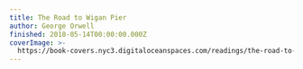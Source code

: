 ```yaml
---
title: The Road to Wigan Pier
author: George Orwell
finished: 2018-05-14T00:00:00.000Z
coverImage: >-
  https://book-covers.nyc3.digitaloceanspaces.com/readings/the-road-to-wigan-pier-01.jpg
---
```

